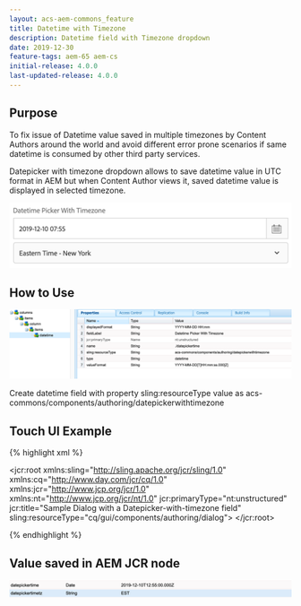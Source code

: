 ```yaml
---
layout: acs-aem-commons_feature
title: Datetime with Timezone
description: Datetime field with Timezone dropdown
date: 2019-12-30
feature-tags: aem-65 aem-cs
initial-release: 4.0.0
last-updated-release: 4.0.0
---
```


## Purpose
To fix issue of Datetime value saved in multiple timezones by Content Authors around the world and avoid different error prone scenarios if same datetime is consumed by other third party services.

Datepicker with timezone dropdown allows to save datetime value in UTC format in AEM but when Content Author views it, saved datetime value is displayed in selected timezone. 

![Alert](images/alert.png)

## How to Use
![Image](images/howtouse.png)

Create datetime field with property sling:resourceType value as acs-commons/components/authoring/datepickerwithtimezone

## Touch UI Example
{% highlight xml %}
<?xml version="1.0" encoding="UTF-8"?>
<jcr:root xmlns:sling="http://sling.apache.org/jcr/sling/1.0" xmlns:cq="http://www.day.com/jcr/cq/1.0" xmlns:jcr="http://www.jcp.org/jcr/1.0" xmlns:nt="http://www.jcp.org/jcr/nt/1.0"
    jcr:primaryType="nt:unstructured"
    jcr:title="Sample Dialog with a Datepicker-with-timezone field"
    sling:resourceType="cq/gui/components/authoring/dialog">
    <content jcr:primaryType="nt:unstructured">
        <items jcr:primaryType="nt:unstructured">
            <tabs jcr:primaryType="nt:unstructured">
                <items jcr:primaryType="nt:unstructured">
                    <properties
                        jcr:primaryType="nt:unstructured"
                        jcr:title="Properties"
                        sling:resourceType="granite/ui/components/coral/foundation/container"
                        margin="{Boolean}true">
                        <items jcr:primaryType="nt:unstructured">
                            <columns
                                jcr:primaryType="nt:unstructured"
                                sling:resourceType="granite/ui/components/coral/foundation/fixedcolumns"
                                margin="{Boolean}true">
                                <items jcr:primaryType="nt:unstructured">
                                    <column
                                        jcr:primaryType="nt:unstructured"
                                        sling:resourceType="granite/ui/components/coral/foundation/container">
                                        <items jcr:primaryType="nt:unstructured">
                                            <datetime
                                                jcr:primaryType="nt:unstructured"
                                                sling:resourceType="acs-commons/components/authoring/datepickerwithtimezone"
                                                displayedFormat="YYYY-MM-DD HH:mm"
                                                fieldLabel="Datetime Picker With Timezone"
                                                name="./datepickertime"
                                                type="datetime"
                                                valueFormat="YYYY-MM-DD[T]HH:mm:ss.000[Z]"/>
                                        </items>
                                    </column>
                                </items>
                            </columns>
                        </items>
                    </properties>
                </items>
            </tabs>
        </items>
    </content>
</jcr:root>

{% endhighlight %}

## Value saved in AEM JCR node
![Image](images/savedvalue.png)





